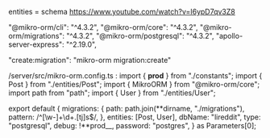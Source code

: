 entities = schema
https://www.youtube.com/watch?v=I6ypD7qv3Z8

"@mikro-orm/cli": "^4.3.2",
"@mikro-orm/core": "^4.3.2",
"@mikro-orm/migrations": "^4.3.2",
"@mikro-orm/postgresql": "^4.3.2",
"apollo-server-express": "^2.19.0",

"create:migration": "mikro-orm migration:create"

/server/src/mikro-orm.config.ts
:
import { **prod** } from "./constants";
import { Post } from "./entities/Post";
import { MikroORM } from "@mikro-orm/core";
import path from "path";
import { User } from "./entities/User";

export default {
migrations: {
path: path.join(**dirname, "./migrations"),
pattern: /^[\w-]+\d+\.[tj]s$/,
},
entities: [Post, User],
dbName: "lireddit",
type: "postgresql",
debug: !**prod\_\_,
password: "postgres",
} as Parameters<typeof MikroORM.init>[0];
